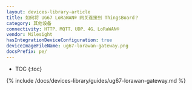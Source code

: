 ```yaml
---
layout: devices-library-article
title: 如何将 UG67 LoRaWAN® 网关连接到 ThingsBoard？
category: 其他设备
connectivity: HTTP、MQTT、UDP、4G、LoRaWAN®
vendor: Milesight
hasIntegrationDeviceConfiguration: true
deviceImageFileName: ug67-lorawan-gateway.png
docsPrefix: pe/
---
```


* TOC
{:toc}

{% include /docs/devices-library/guides/ug67-lorawan-gateway.md %}